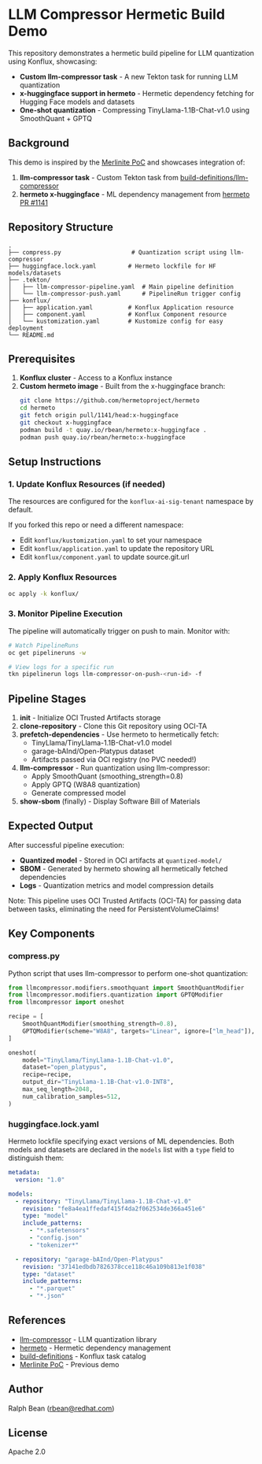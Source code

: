 # LLM Compressor Hermetic Build Demo

This repository demonstrates a hermetic build pipeline for LLM quantization using Konflux, showcasing:

- **Custom llm-compressor task** - A new Tekton task for running LLM quantization
- **x-huggingface support in hermeto** - Hermetic dependency fetching for Hugging Face models and datasets
- **One-shot quantization** - Compressing TinyLlama-1.1B-Chat-v1.0 using SmoothQuant + GPTQ

## Background

This demo is inspired by the [Merlinite PoC](https://github.com/ralphbean/merlinite-poc) and showcases integration of:

1. **llm-compressor task** - Custom Tekton task from [build-definitions/llm-compressor](https://github.com/ralphbean/build-definitions/tree/llm-compressor)
2. **hermeto x-huggingface** - ML dependency management from [hermeto PR #1141](https://github.com/hermetoproject/hermeto/pull/1141)

## Repository Structure

```
.
├── compress.py                    # Quantization script using llm-compressor
├── huggingface.lock.yaml         # Hermeto lockfile for HF models/datasets
├── .tekton/
│   ├── llm-compressor-pipeline.yaml  # Main pipeline definition
│   └── llm-compressor-push.yaml      # PipelineRun trigger config
├── konflux/
│   ├── application.yaml          # Konflux Application resource
│   ├── component.yaml            # Konflux Component resource
│   └── kustomization.yaml        # Kustomize config for easy deployment
└── README.md
```

## Prerequisites

1. **Konflux cluster** - Access to a Konflux instance
2. **Custom hermeto image** - Built from the x-huggingface branch:
   ```bash
   git clone https://github.com/hermetoproject/hermeto
   cd hermeto
   git fetch origin pull/1141/head:x-huggingface
   git checkout x-huggingface
   podman build -t quay.io/rbean/hermeto:x-huggingface .
   podman push quay.io/rbean/hermeto:x-huggingface
   ```
## Setup Instructions

### 1. Update Konflux Resources (if needed)

The resources are configured for the `konflux-ai-sig-tenant` namespace by default.

If you forked this repo or need a different namespace:
- Edit `konflux/kustomization.yaml` to set your namespace
- Edit `konflux/application.yaml` to update the repository URL
- Edit `konflux/component.yaml` to update source.git.url

### 2. Apply Konflux Resources

```bash
oc apply -k konflux/
```

### 3. Monitor Pipeline Execution

The pipeline will automatically trigger on push to main. Monitor with:

```bash
# Watch PipelineRuns
oc get pipelineruns -w

# View logs for a specific run
tkn pipelinerun logs llm-compressor-on-push-<run-id> -f
```

## Pipeline Stages

1. **init** - Initialize OCI Trusted Artifacts storage
2. **clone-repository** - Clone this Git repository using OCI-TA
3. **prefetch-dependencies** - Use hermeto to hermetically fetch:
   - TinyLlama/TinyLlama-1.1B-Chat-v1.0 model
   - garage-bAInd/Open-Platypus dataset
   - Artifacts passed via OCI registry (no PVC needed!)
4. **llm-compressor** - Run quantization using llm-compressor:
   - Apply SmoothQuant (smoothing_strength=0.8)
   - Apply GPTQ (W8A8 quantization)
   - Generate compressed model
5. **show-sbom** (finally) - Display Software Bill of Materials

## Expected Output

After successful pipeline execution:

- **Quantized model** - Stored in OCI artifacts at `quantized-model/`
- **SBOM** - Generated by hermeto showing all hermetically fetched dependencies
- **Logs** - Quantization metrics and model compression details

Note: This pipeline uses OCI Trusted Artifacts (OCI-TA) for passing data between tasks, eliminating the need for PersistentVolumeClaims!

## Key Components

### compress.py

Python script that uses llm-compressor to perform one-shot quantization:

```python
from llmcompressor.modifiers.smoothquant import SmoothQuantModifier
from llmcompressor.modifiers.quantization import GPTQModifier
from llmcompressor import oneshot

recipe = [
    SmoothQuantModifier(smoothing_strength=0.8),
    GPTQModifier(scheme="W8A8", targets="Linear", ignore=["lm_head"]),
]

oneshot(
    model="TinyLlama/TinyLlama-1.1B-Chat-v1.0",
    dataset="open_platypus",
    recipe=recipe,
    output_dir="TinyLlama-1.1B-Chat-v1.0-INT8",
    max_seq_length=2048,
    num_calibration_samples=512,
)
```

### huggingface.lock.yaml

Hermeto lockfile specifying exact versions of ML dependencies. Both models and datasets are declared in the `models` list with a `type` field to distinguish them:

```yaml
metadata:
  version: "1.0"

models:
  - repository: "TinyLlama/TinyLlama-1.1B-Chat-v1.0"
    revision: "fe8a4ea1ffedaf415f4da2f062534de366a451e6"
    type: "model"
    include_patterns:
      - "*.safetensors"
      - "config.json"
      - "tokenizer*"

  - repository: "garage-bAInd/Open-Platypus"
    revision: "37141edbdb7826378cce118c46a109b813e1f038"
    type: "dataset"
    include_patterns:
      - "*.parquet"
      - "*.json"
```

## References

- [llm-compressor](https://github.com/vllm-project/llm-compressor) - LLM quantization library
- [hermeto](https://github.com/hermetoproject/hermeto) - Hermetic dependency management
- [build-definitions](https://github.com/konflux-ci/build-definitions) - Konflux task catalog
- [Merlinite PoC](https://github.com/ralphbean/merlinite-poc) - Previous demo

## Author

Ralph Bean (rbean@redhat.com)

## License

Apache 2.0
